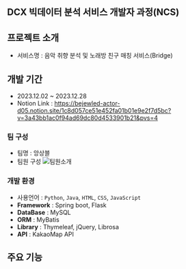 ## DCX 빅데이터 분석 서비스 개발자 과정(NCS)
## 프로젝트 소개 
* 서비스명 : 음악 취향 분석 및 노래방 친구 매칭 서비스(Bridge)

## 개발 기간
* 2023.12.02 ~ 2023.12.28
* Notion Link : https://bejewled-actor-d05.notion.site/1c8d057ce51e452fa01b01e9e2f7d5bc?v=3a43bb1ac0f94ad69dc80d4533901b21&pvs=4
 
### 팀 구성
* 팀명 : 앙상블
* 팀원 구성
![팀원소개](https://github.com/Heum-github/project_bridge/assets/143698704/2a5eb599-c461-4103-a8f4-1e0fba77f915)

### 개발 환경
- 사용언어 : `Python`, `Java`, `HTML`, `CSS`, `JavaScript`
- **Framework** : Spring boot, Flask
- **DataBase** : MySQL 
- **ORM** : MyBatis
- **Library** : Thymeleaf, jQuery, Librosa
- **API** : KakaoMap API

## 주요 기능
